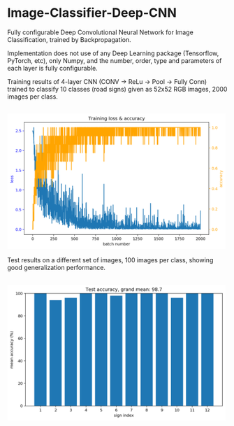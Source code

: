 # Image-Classifier-Deep-CNN
Fully configurable Deep Convolutional Neural Network for Image Classification, trained by Backpropagation. 

Implementation does not use of any Deep Learning package (Tensorflow, PyTorch, etc), only Numpy, and the number, order, type and parameters of each layer is fully configurable.

Training results of 4-layer CNN (CONV -> ReLu -> Pool -> Fully Conn) trained to classify 10 classes (road signs) given as 52x52 RGB images, 2000 images per class.

<br/>

<img src="https://github.com/davidsamu/Image-Classifier-Deep-CNN/blob/master/results/4_layers/train.png" width="500">

<br/>

Test results on a different set of images, 100 images per class, showing good generalization performance.

<br/>

<img src="https://github.com/davidsamu/Image-Classifier-Deep-CNN/blob/master/results/4_layers/test.png" width="500">

<br/>
